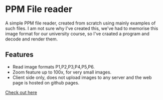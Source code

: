 # PPM File reader

A simple PPM file reader, created from scratch using mainly examples of such files.
I am not sure why I've created this, we've had to memorise this image format for our university course, so I've craated a program and decode and render them.

## Features

 - Read image formats P1,P2,P3,P4,P5,P6.
 - Zoom feature up to 100x, for very small images.
 - Client side only, does not upload images to any server and the web page is hosted on github pages.

[Check out here](https://samuelbsource.github.io/ppm-reader/)
